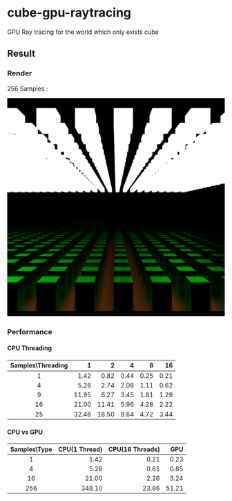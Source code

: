 # cube-gpu-raytracing
GPU Ray tracing for the world which only exists cube

## Result

### Render

256 Samples : 

![256 samples](out%20(14).bmp)

### Performance

#### CPU Threading

| Samples\Threading | 1 | 2 | 4 | 8 | 16 |
|:--:|-----:|-----:|-----:|-----:|-----:|
| 1  | 1.42 | 0.82 | 0.44 | 0.25 | 0.21 |
| 4  | 5.28 | 2.74 | 2.08 | 1.11 | 0.62 |
| 9  | 11.95| 6.27 | 3.45 | 1.81 | 1.29 |
|16  | 21.00|11.41 | 5.96 | 4.28 | 2.22 |
|25  | 32.46|18.50 | 9.64 | 4.72 | 3.44 |

#### CPU vs GPU

| Samples\Type | CPU(1 Thread) |  CPU(16 Threads) | GPU |
|:---:|-----:|-----:|-----:|
| 1   |1.42  | 0.21 | 0.23 |
| 4   |5.28  | 0.61 | 0.85 |
| 16  |21.00 | 2.26 |3.24 |
|256  |348.10| 23.86|51.21|
